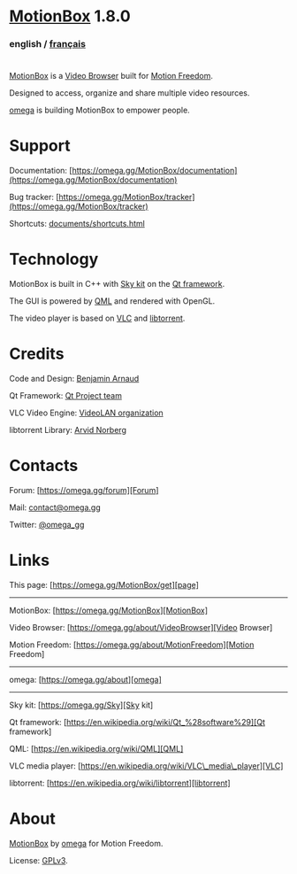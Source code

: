 # [MotionBox] 1.8.0

### english / [français](documents/fr/Readme.html)

#

[MotionBox] is a [Video Browser] built for [Motion Freedom].

Designed to access, organize and share multiple video resources.

[omega] is building MotionBox to empower people.


# Support

Documentation: [https://omega.gg/MotionBox/documentation](https://omega.gg/MotionBox/documentation)

Bug tracker: [https://omega.gg/MotionBox/tracker](https://omega.gg/MotionBox/tracker)

Shortcuts: [documents/shortcuts.html](documents/shortcuts.html)


# Technology

MotionBox is built in C++ with [Sky kit] on the [Qt framework].

The GUI is powered by [QML] and rendered with OpenGL.

The video player is based on [VLC] and [libtorrent].


# Credits

Code and Design: [Benjamin Arnaud](https://bunjee.me)

Qt Framework: [Qt Project team](https://www.qt.io)

VLC Video Engine: [VideoLAN organization](https://www.videolan.org)

libtorrent Library: [Arvid Norberg](https://www.libtorrent.org)


# Contacts

Forum: [https://omega.gg/forum][Forum]

Mail: [contact@omega.gg][Mail]

Twitter: [@omega_gg][Twitter]

[Forum]: https://omega.gg/forum

[Mail]: https://omega.gg/contact

[Twitter]: https://omega.gg/twitter


# Links

This page: [https://omega.gg/MotionBox/get][page]

[page]: https://omega.gg/MotionBox/get

---

MotionBox: [https://omega.gg/MotionBox][MotionBox]

Video Browser: [https://omega.gg/about/VideoBrowser][Video Browser]

Motion Freedom: [https://omega.gg/about/MotionFreedom][Motion Freedom]

[MotionBox]: https://omega.gg/MotionBox

[Video Browser]: https://omega.gg/about/VideoBrowser

[Motion Freedom]: https://omega.gg/about/MotionFreedom

---

omega: [https://omega.gg/about][omega]

[omega]: https://omega.gg/about

---

Sky kit: [https://omega.gg/Sky][Sky kit]

Qt framework: [https://en.wikipedia.org/wiki/Qt_%28software%29][Qt framework]

QML: [https://en.wikipedia.org/wiki/QML][QML]

VLC media player: [https://en.wikipedia.org/wiki/VLC\_media\_player][VLC]

libtorrent: [https://en.wikipedia.org/wiki/libtorrent][libtorrent]

[Sky kit]: https://omega.gg/Sky

[Qt framework]: https://en.wikipedia.org/wiki/Qt_%28software%29

[QML]: https://en.wikipedia.org/wiki/QML

[VLC]: https://en.wikipedia.org/wiki/VLC_media_player

[libtorrent]: https://en.wikipedia.org/wiki/libtorrent


# About

[MotionBox] by [omega] for Motion Freedom.

License: [GPLv3](documents/license.html).
